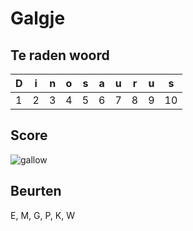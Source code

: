 # Galgje

## Te raden woord

|D|i|n|o|s|a|u|r|u|s|
|-|-|-|-|-|-|-|-|-|-|
|1|2|3|4|5|6|7|8|9|10||

## Score
![gallow](./images/6.png)

## Beurten
E, M, G, P, K, W